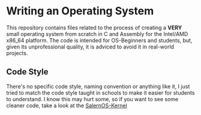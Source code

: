 # Writing an Operating System
This repository contains files related to the process of creating a **VERY** small operating system from scratch in C and Assembly for the Intel/AMD x86_64 platform.
The code is intended for OS-Beginners and students, but, given its unprofessional quality, it is adviced to avoid it in real-world projects.

## Code Style
There's no specific code style, naming convention or anything like it, I just tried to match the code style taught in schools to make it easier for students to understand. I know this may hurt some, so if you want to see some cleaner code, take a look at the [SalernOS-Kernel](https://github.com/Alessandro-Salerno/SalernOS-Kernel)
